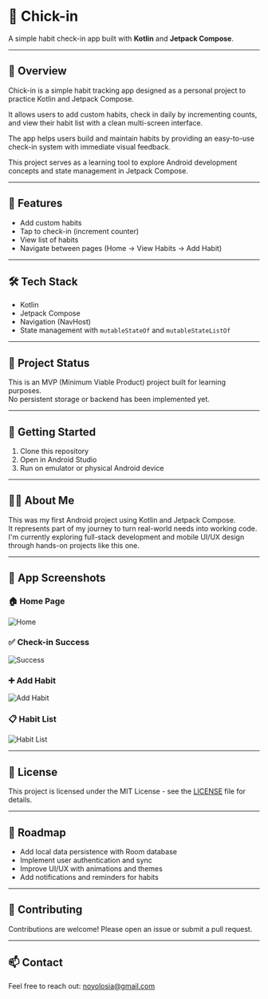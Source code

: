 # 🐥 Chick-in

A simple habit check-in app built with **Kotlin** and **Jetpack Compose**.

---

## 📱 Overview

Chick-in is a simple habit tracking app designed as a personal project to practice Kotlin and Jetpack Compose.

It allows users to add custom habits, check in daily by incrementing counts, and view their habit list with a clean multi-screen interface.

The app helps users build and maintain habits by providing an easy-to-use check-in system with immediate visual feedback.

This project serves as a learning tool to explore Android development concepts and state management in Jetpack Compose.

---

## 🔧 Features

- Add custom habits
- Tap to check-in (increment counter)
- View list of habits
- Navigate between pages (Home → View Habits → Add Habit)

---

## 🛠️ Tech Stack

- Kotlin
- Jetpack Compose
- Navigation (NavHost)
- State management with `mutableStateOf` and `mutableStateListOf`

---

## 🚧 Project Status

This is an MVP (Minimum Viable Product) project built for learning purposes.  
No persistent storage or backend has been implemented yet.

---

## 🚀 Getting Started

1. Clone this repository  
2. Open in Android Studio  
3. Run on emulator or physical Android device  

---

## 🙋‍♀️ About Me

This was my first Android project using Kotlin and Jetpack Compose.  
It represents part of my journey to turn real-world needs into working code.  
I'm currently exploring full-stack development and mobile UI/UX design through hands-on projects like this one.

---

## 📱 App Screenshots

### 🏠 Home Page  
![Home](screenshots/home.jpg)

### ✅ Check-in Success  
![Success](screenshots/success.jpg)

### ➕ Add Habit  
![Add Habit](screenshots/add_habit.jpg)

### 📋 Habit List  
![Habit List](screenshots/habit_list.jpg)

---

## 📄 License

This project is licensed under the MIT License - see the [LICENSE](LICENSE) file for details.

---

## 🚀 Roadmap

- Add local data persistence with Room database  
- Implement user authentication and sync  
- Improve UI/UX with animations and themes  
- Add notifications and reminders for habits  

---

## 🤝 Contributing

Contributions are welcome! Please open an issue or submit a pull request.

---

## 📫 Contact

Feel free to reach out: noyolosia@gmail.com
